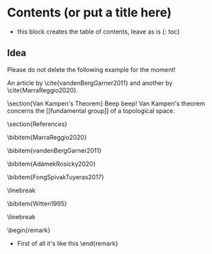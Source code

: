
# Contents (or put a title here)
* this block creates the table of contents, leave as is
{: toc}

## Idea ##


Please do not delete the following example for the moment!

An article by \cite{vandenBergGarner2011} and another by \cite{MarraReggio2020}.

\section{Van Kampen's Theorem}
Beep beep! Van Kampen's theorem concerns the [[fundamental group]] of a topological space.


\section{References}

\bibitem{MarraReggio2020}

\bibitem{vandenBergGarner2011}

\bibitem{AdámekRosícky2020}

\bibitem{FongSpivakTuyeras2017}

\linebreak

\bibitem{Witten1995}

\linebreak



\begin{remark}
* First of all it's like this
\end{remark}
